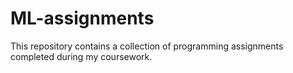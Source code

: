 # ML-assignments
This repository contains a collection of programming assignments completed during my coursework.
